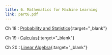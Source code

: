 ```yaml
---
title: 6. Mathematics for Machine Learning
link: part6.pdf
---
```


Ch 18
: [Probability and Statistics](files/ch18.pdf){:target="_blank"}

Ch 19
: [Calculus](files/ch19.pdf){:target="_blank"}

Ch 20
: [Linear Algebra](files/ch20.pdf){:target="_blank"}
